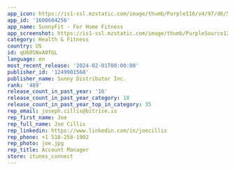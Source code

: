 ```yaml
---
app_icon: https://is1-ssl.mzstatic.com/image/thumb/Purple116/v4/97/d6/5c/97d65c8a-23ce-3651-41ca-575362d813b6/AppIcon-1x_U007emarketing-0-7-0-0-85-220-0.png/1024x1024bb.png
app_id: '1600604256'
app_name: SunnyFit - For Home Fitness
app_screenshot: https://is1-ssl.mzstatic.com/image/thumb/PurpleSource126/v4/fe/60/6b/fe606b0a-9080-877a-1fc9-81e7e517f567/4087ee67-64e3-492f-a950-e31aeba4506f_1242x2688-iPhone-V4_1.png/1242x2688bb.png
category: Health & Fitness
country: US
id: qU60SNxA0fGL
language: en
most_recent_release: '2024-02-01T00:00:00'
publisher_id: '1249901568'
publisher_name: Sunny Distributor Inc.
rank: '489'
release_count_in_past_year: '16'
release_count_in_past_year_category: 18
release_count_in_past_year_top_in_category: 35
rep_email: joseph.cillis@bitrise.io
rep_first_name: Joe
rep_full_name: Joe Cillis
rep_linkedin: https://www.linkedin.com/in/joecillis
rep_phone: +1 518-258-1902
rep_photo: joe.jpg
rep_title: Account Manager
store: itunes_connect
---
```

